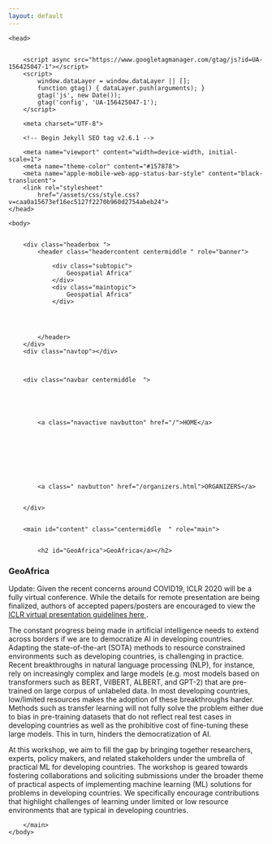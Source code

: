 ```yaml
---
layout: default
---
```


<!DOCTYPE html>
<html lang="en-US">

    <head>
        
        
        <script async src="https://www.googletagmanager.com/gtag/js?id=UA-156425047-1"></script>
        <script>
            window.dataLayer = window.dataLayer || [];
            function gtag() { dataLayer.push(arguments); }
            gtag('js', new Date());
            gtag('config', 'UA-156425047-1');
        </script>
        
        <meta charset="UTF-8">

        <!-- Begin Jekyll SEO tag v2.6.1 -->
<title>Gespatial | Arica</title>
<meta name="generator" content="Jekyll v3.8.5" />
<meta property="og:title" content="Geospatial Africa" />
<meta property="og:locale" content="en_US" />
<meta name="description" content="Geospatial Africa" />
<meta property="og:description" content="Geospatial Africa" />
<link rel="canonical" href="http://localhost:4000/" />
<meta property="og:url" content="http://localhost:4000/" />
<meta property="og:site_name" content="geoafrica" />
<script type="application/ld+json">
{"description":"Geospatial Africa","@type":"WebSite","url":"http://localhost:4000/","name":"iclr2020","headline":"PML4DC @ ICLR 2020","@context":"https://schema.org"}</script>
<!-- End Jekyll SEO tag -->

        <meta name="viewport" content="width=device-width, initial-scale=1">
        <meta name="theme-color" content="#157878">
        <meta name="apple-mobile-web-app-status-bar-style" content="black-translucent">
        <link rel="stylesheet"
            href="/assets/css/style.css?v=caa0a15673ef16ec5127f2270b960d2754abeb24">
    </head>

    <body>


        <div class="headerbox ">
            <header class="headercontent centermiddle " role="banner">

                <div class="subtopic">
                    Geospatial Africa"
                </div>
                <div class="maintopic">
                    Geospatial Africa"
                </div>




            </header>
        </div>
        <div class="navtop"></div>


        
        <div class="navbar centermiddle  ">
            
            
            


            <a class="navactive navbutton" href="/">HOME</a>

        

            
            
            


            <a class=" navbutton" href="/organizers.html">ORGANIZERS</a>

            
        </div>
        

        <main id="content" class="centermiddle  " role="main">


            <h2 id="GeoAfrica">GeoAfrica</a></h2>

<!-- ## Geo Spatial Africa-->

<h3 id="GeoAfrica">GeoAfrica</h3>

<div class="update">
        Update: Given the recent concerns around COVID19, ICLR 2020 will be a fully virtual conference. While the details for remote presentation are being finalized, authors of accepted papers/posters are encouraged to view the <a href="https://iclr.cc/Conferences/2020/virtual"> ICLR virtual presentation guidelines here </a> .
</div>

<p>The constant progress being made in artificial intelligence needs to extend across borders if we are to democratize AI in developing countries. Adapting the state-of-the-art (SOTA) methods to resource constrained environments such as developing countries, is challenging in practice. Recent breakthroughs in natural language processing (NLP), for instance, rely on increasingly complex and large models (e.g. most models based on transformers such as BERT, VilBERT, ALBERT, and GPT-2) that are pre-trained on large corpus of unlabeled data. In most developing countries, low/limited resources makes the adoption of these breakthroughs harder. Methods such as transfer learning will not fully solve the problem either due to bias in pre-training datasets that do not reflect real test cases in developing countries as well as the prohibitive cost of fine-tuning these large models. This in turn, hinders the democratization of AI.</p>

<p>At this workshop, we aim to fill the gap by bringing together researchers, experts, policy makers, and related stakeholders under the umbrella of practical ML for developing countries. The workshop is geared towards fostering collaborations and soliciting submissions under the broader theme of practical aspects of implementing machine learning (ML) solutions for problems in developing countries. We specifically encourage contributions that highlight 
challenges of learning under limited or low resource environments that are typical in developing countries.</p>





        </main>
    </body>

</html>
